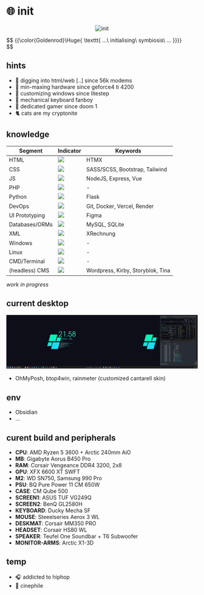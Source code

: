 # :globe_with_meridians: init

<p align="center">
 <img src='mando-grogu-init.gif' alt='init' style='width:100vW'/>
</p>

$$
{{\color{Goldenrod}\Huge{ \texttt{ ...\ initialising\ symbiosis\ ... \}}}}\
$$

## hints
- :monkey: digging into html/web [..] since 56k modems
- :hammer: min-maxing hardware since geforce4 ti 4200
- :art: customizing windows since litestep 
- :honey_pot: mechanical keyboard fanboy
- 💾 dedicated gamer since doom 1
- :cat2: cats are my cryptonite

## knowledge
| Segment    | Indicator | Keywords |
| ---------- | --------- | -------- |
| HTML  | ![](https://geps.dev/progress/80)    | HTMX |
| CSS | ![](https://geps.dev/progress/70)     | SASS/SCSS, Bootstrap, Tailwind |
| JS    | ![](https://geps.dev/progress/60)    | NodeJS, Express, Vue |
| PHP    | ![](https://geps.dev/progress/30?dangerColor=ff9900)    | - |
| Python    | ![](https://geps.dev/progress/20?dangerColor=ff9900)    | Flask |
| DevOps    | ![](https://geps.dev/progress/50)    | Git, Docker, Vercel, Render |
| UI Prototyping    | ![](https://geps.dev/progress/70)    | Figma |
| Databases/ORMs    | ![](https://geps.dev/progress/40)    | MySQL, SQLite  |
| XML    | ![](https://geps.dev/progress/50)    | XRechnung |
| Windows    | ![](https://geps.dev/progress/80)    | - |
| Linux    | ![](https://geps.dev/progress/20?dangerColor=ff9900)    | - |
| CMD/Terminal    | ![](https://geps.dev/progress/40)    | - |
| (headless) CMS    | ![](https://geps.dev/progress/60)    | Wordpress, Kirby, Storyblok, Tina |
*work in progress*


## current desktop
![dekstop:lates](desktop-040524.png "desktop-040524")

- OhMyPosh, btop4win, rainmeter (customized cantarell skin)

## env
- Obsidian
- ...

## curent build and peripherals
- **CPU**: AMD Ryzen 5 3600 + Arctic 240mm AiO
- **MB**: Gigabyte Aorus B450 Pro
- **RAM**: Corsair Vengeance DDR4 3200, 2x8
- **GPU**: XFX 6600 XT SWFT
- **M2**: WD SN750, Samsung 990 Pro
- **PSU**: BQ Pure Power 11 CM 650W
- **CASE**: CM Qube 500
- **SCREEN1**: ASUS TUF VG249Q
- **SCREEN2**: BenQ GL2580H
- **KEYBOARD**: Ducky Mecha SF
- **MOUSE**: Steeelseries Aerox 3 WL
- **DESKMAT**: Corsair MM350 PRO
- **HEADSET**: Corsair HS80 WL
- **SPEAKER**: Teufel One Soundbar + T6 Subwoofer
- **MONITOR-ARMS**: Arctic X1-3D

## temp
- :headphones: addicted to hiphop
- :vhs: cinephile 

